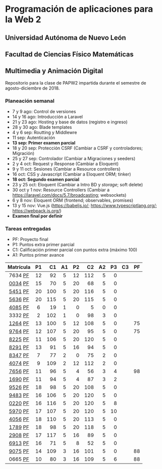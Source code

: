 # Programación de aplicaciones para la Web 2

## Universidad Autónoma de Nuevo León
## Facultad de Ciencias Físico Matemáticas
## Multimedia y Animación Digital

Repositorio para la clase de PAPW2 impartida durante el semestre de agosto-diciembre de 2018.

### Planeación semanal

* 7 y 9 ago: Control de versiones
* 14 y 16 ago: Introducción a Laravel
* 21 y 23 ago: Hosting y base de datos (registro e ingreso)
* 28 y 30 ago: Blade templates
* 4 y 6 sep: Routting y Middlewre
* 11 sep: Autenticación
* **13 sep: Primer examen parcial**
* 18 y 20 sep: Protección CSRF (Cambiar a CSRF y controladores; Migración)
* 25 y 27 sep: Controlador (Cambiar a Migraciones y seeders)
* 2 y 4 oct: Request y Response (Cambiar a Eloquent)
* 9 y 11 oct: Sesiones (Cambiar a Resource controllers)
* 16 oct: CSS y Javascript (Cambiar a Eloquent ORM; tinker)
* **18 oct: Segundo examen parcial**
* 23 y 25 oct: Eloquent (Cambiar a Intro BD y *storage*; soft delete)
* 30 oct y 1 nov: Resource Controllers (Cambiar a https://laravel.com/docs/5.7/broadcasting; websockets)
* 6 y 8 nov: Eloquent ORM (frontend; observables, promises)
* 13 y 15 nov: Vue.js (https://babeljs.io/; https://www.typescriptlang.org/; https://webpack.js.org/)
* **Examen final por definir**

### Tareas entregadas
* PF: Proyecto final
* P1: Puntos extra primer parcial
* C1: Calificación primer parcial con puntos extra (máximo 100)
* A1: Puntos primer avance

|                                                Matrícula                                                | P1 |  C1 | A1 | P2 |  C2 | A2 | P3 | C3 | PF |
|:-------------------------------------------------------------------------------------------------------:|:--:|----:|:--:|---:|----:|---:|---:|---:|---:|
| 7634                                                       [PF](https://tianguisoficial.herokuapp.com/) | 12 |  92 | 5  | 12 | 112 |  5 |  0 |    |    |
| [0034](https://github.com/aavm95/PAPW2)                    [PF](https://tianguisoficial.herokuapp.com/) | 15 |  70 | 5  | 20 |  68 |  5 |  0 |    |    |
| [5451](https://github.com/AGabrielCavazos/Papw2)                 [PF](https://ocourses.herokuapp.com/)  | 20 | 100 | 5  | 20 | 116 |  5 |  0 |    |    |
| [5636](https://github.com/EduardoGarzaGzz/papw-2)                [PF](https://ocourses.herokuapp.com/)  | 20 | 115 | 5  | 20 | 115 |  5 |  0 |    |    |
| [4085](https://github.com/aleecvz/papw2)                         [PF](https://duckbox2.herokuapp.com/)  | 6  |  19 | 1  |  0 |   5 |  0 |  0 |    |    |
| 3332                                                     [PF](https://assembly-warrior.herokuapp.com/)  | 2  | 102 | 1  |  0 |  98 |  3 |  0 |    |    |
| [1264](https://github.com/edgarcrhdz/PAPW2)                       [PF](https://wafflee.herokuapp.com/)  | 13 | 100 | 5  | 12 | 108 |  5 |  0 |    | 75 |
| [9764](https://github.com/maferxd/papw2.git)                      [PF](https://wafflee.herokuapp.com/)  | 12 | 107 | 5  | 20 |  95 |  5 |  0 |    | 75 |
| [8225](https://github.com/doriadell/PAPW2/tree/develop)           [PF](https://homeuwu.herokuapp.com/)  | 11 | 106 | 5  | 20 | 120 |  5 |  0 |    |    |
| [8291](https://github.com/karenTakarai/PAPW2_Tarea1)              [PF](https://homeuwu.herokuapp.com/)  | 13 |  91 | 5  | 16 |  94 |  5 |  0 |    |    |
| [8347](https://github.com/LuisJavier23/PAPW2)                 [PF](https://iinitiative.herokuapp.com/)  | 7  |  77 | 2  |  0 |  75 |  2 |  0 |    |    |
| [4074](https://github.com/LucrativePelon/PAPW2JEJ)            [PF](https://iinitiative.herokuapp.com/)  | 9  | 109 | 2  | 12 | 112 |  2 |  0 |    |    |
| [7656](https://github.com/killercloss/PAPW2)                     [PF](https://piratube.herokuapp.com/)  | 11 |  96 | 5  |  4 |  56 |  3 |  4 |    | 98 |
| [1690](https://github.com/asacampos/Papw2Mio)                    [PF](https://piratube.herokuapp.com/)  | 11 |  94 | 5  |  4 |  87 |  3 |  2 |    |    |
| [9526](https://github.com/AngelGuz/PAPW2-Tareas)                  [PF](https://foro-ti.herokuapp.com/)  | 18 |  98 | 5  | 20 | 108 |  5 |  0 |    |    |
| [9483](https://github.com/AdolfoOroz/PAPW2Tareas)          [PF](https://gamers-critics.herokuapp.com/)  | 16 | 106 | 5  | 20 | 120 |  5 |  0 |    |    |
| [0220](https://github.com/AaronOviedo/PAPW2)              [PF](https://pirategram-papw2.herokuapp.com/) | 16 | 116 | 5  | 20 | 120 |  5 |  8 |    |    |
| [5970](https://github.com/IulioCesars/PAPW2)                     [PF](https://erutabeta.herokuapp.com/) | 17 | 107 | 5  | 20 | 120 |  5 | 10 |    |    |
| [4056](https://github.com/VANVAL/PAPW2.git)                  [PF](https://creator-test.herokuapp.com/)  | 18 | 110 | 5  | 20 | 113 |  5 |  0 |    |    |
| [1789](https://github.com/FredoRedfield/Papw2)               [PF](https://creator-test.herokuapp.com/)  | 18 |  98 | 5  | 20 | 118 |  5 |  0 |    |    |
| [2908](https://github.com/cHeRaZ-edu/Tareas)                  [PF](https://question-geek.herokuapp.com/)  | 17 | 117 | 5  | 16 |  89 |  5 |  0 |    |    |
| [6913](https://github.com/ClaudiaTienda/Tareas)               [PF](https://question-geek.herokuapp.com/)  | 16 |  71 | 5  |  8 |  52 |  5 |  0 |    |    |
|   [9075](https://github.com/barbacoalosdomingos/papw2)        [PF](https://food-world.herokuapp.com/)   | 14 | 109 | 3  | 16 | 101 |  5 |  0 |    | 88 |
|   0665                                                        [PF](https://food-world.herokuapp.com/)   | 10 |  80 | 3  | 16 | 109 |  5 |  6 |    | 88 |